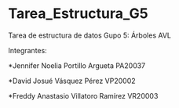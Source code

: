 # Tarea_Estructura_G5
Tarea de estructura de datos Gupo 5: Árboles AVL

Integrantes:

*Jennifer Noelia Portillo Argueta PA20037

*David Josué Vásquez Pérez VP20002

*Freddy Anastasio Villatoro Ramírez VR20003

